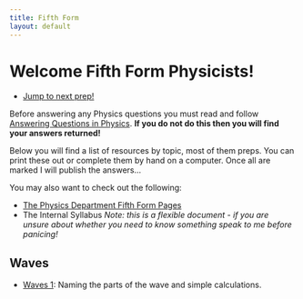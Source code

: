 ```yaml
---
title: Fifth Form
layout: default
---
```

# Welcome Fifth Form Physicists!

<ul class="btn">
	<a href="waves1.html"><li class="nextprep">Jump to next prep!</li></a>
</ul>

Before answering any Physics questions you must read and follow <a href="/answering-questions-in-physics.html">Answering Questions in Physics</a>.  **If you do not do this then you will find your answers returned!**

Below you will find a list of resources by topic, most of them preps.  You can print these out or complete them by hand on a computer.  Once all are marked I will publish the answers...

You may also want to check out the following:
 * [The Physics Department Fifth Form Pages](http://asdlfkjasdlf.com)
 * The Internal Syllabus *Note: this is a flexible document - if you are unsure about whether you need to know something speak to me before panicing!*
 
## Waves
* [Waves 1](waves-1.html): Naming the parts of the wave and simple calculations.